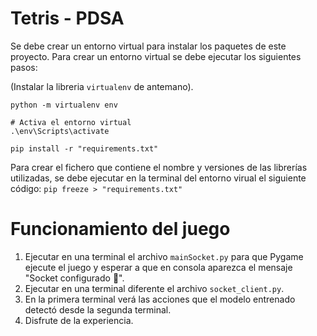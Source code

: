 # Tetris - PDSA

Se debe crear un entorno virtual para instalar los paquetes de este proyecto. Para crear un entorno virtual se debe ejecutar los siguientes pasos:

(Instalar la libreria `virtualenv` de antemano).

```
python -m virtualenv env

# Activa el entorno virtual
.\env\Scripts\activate

pip install -r "requirements.txt"

```

Para crear el fichero que contiene el nombre y versiones de las librerías utilizadas, se debe ejecutar en la terminal del entorno virual el siguiente código: `pip freeze > "requirements.txt"`

# Funcionamiento del juego

1. Ejecutar en una terminal el archivo `mainSocket.py` para que Pygame ejecute el juego y esperar a que en consola aparezca el mensaje "Socket configurado 👻".
2. Ejecutar en una terminal diferente el archivo `socket_client.py`.
3. En la primera terminal verá las acciones que el modelo entrenado detectó desde la segunda terminal.
4. Disfrute de la experiencia.
